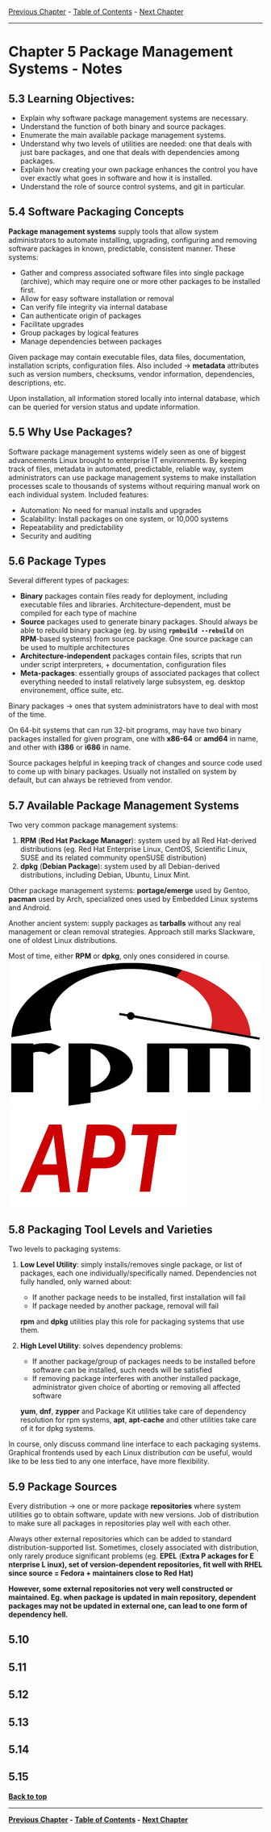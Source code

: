 [Previous Chapter](../Ch04-signals/notes_Ch04.md) - [Table of Contents](../README.md#table-of-contents) - [Next Chapter](../Ch06-rpm/notes_Ch06.md)

---

# Chapter 5 Package Management Systems - Notes

## 5.3 Learning Objectives:
- Explain why software package management systems are necessary.
- Understand the function of both binary and source packages.
- Enumerate the main available package management systems.
- Understand why two levels of utilities are needed: one that deals with just bare packages, and one that deals with dependencies among packages.
- Explain how creating your own package enhances the control you have over exactly what goes in software and how it is installed.
- Understand the role of source control systems, and git in particular.


## 5.4 Software Packaging Concepts
**Package management systems** supply tools that allow system administrators to automate installing, upgrading, configuring and removing software packages in known, predictable, consistent manner. These systems:
- Gather and compress associated software files into single package (archive), which may require one or more other packages to be installed first.
- Allow for easy software installation or removal
- Can verify file integrity via internal database
- Can authenticate origin of packages
- Facilitate upgrades
- Group packages by logical features
- Manage dependencies between packages

Given package may contain executable files, data files, documentation, installation scripts, configuration files. Also included -> **metadata** attributes such as version numbers, checksums, vendor information, dependencies, descriptions, etc.

Upon installation, all information stored locally into internal database, which can be queried for version status and update information.


## 5.5 Why Use Packages?
Software package management systems widely seen as one of biggest advancements Linux brought to enterprise IT environments. By keeping track of files, metadata in automated, predictable, reliable way, system administrators can use package management systems to make installation processes scale to thousands of systems without requiring manual work on each individual system. Included features:
- Automation: No need for manual installs and upgrades
- Scalability: Install packages on one system, or 10,000 systems
- Repeatability and predictability
- Security and auditing


## 5.6 Package Types
Several different types of packages:
- **Binary** packages contain files ready for deployment, including executable files and libraries. Architecture-dependent, must be compiled for each type of machine
- **Source** packages used to generate binary packages. Should always be able to rebuild binary package (eg. by using **`rpmbuild --rebuild`** on **RPM**-based systems) from source package. One source package can be used to multiple architectures
- **Architecture-independent** packages contain files, scripts that run under script interpreters, + documentation, configuration files
- **Meta-packages**: essentially groups of associated packages that collect everything needed to install relatively large subsystem, eg. desktop environement, office suite, etc.

Binary packages -> ones that system administrators have to deal with most of the time.

On 64-bit systems that can run 32-bit programs, may have two binary packages installed for  given program, one with **x86-64** or **amd64** in name, and other with **i386** or **i686** in name.

Source packages helpful in keeping track of changes and source code used to come up with binary packages. Usually not installed on system by default, but can always be retrieved from vendor.


## 5.7 Available Package Management Systems
Two very common package management systems:
1. **RPM** (**Red Hat Package Manager**): system used by all Red Hat-derived distributions (eg. Red Hat Enterprise Linux, CentOS, Scientific Linux, SUSE and its related community openSUSE distribution)
2. **dpkg** (**Debian Package**): system used by all Debian-derived distributions, including Debian, Ubuntu, Linux Mint.

Other package management systems: **portage/emerge** used by Gentoo, **pacman** used by Arch, specialized ones used by Embedded Linux systems and Android.

Another ancient system: supply packages as **tarballs** without any real management or clean removal strategies. Approach still marks Slackware, one of oldest Linux distributions.

Most of time, either **RPM** or **dpkg**, only ones considered in course.
![RPM_logo](/images/RPM_Logo.png)
![apt](/images/apt.png)

## 5.8 Packaging Tool Levels and Varieties
Two levels to packaging systems:
1. **Low Level Utility**: simply installs/removes single package, or list of packages, each one individually/specifically named. Dependencies not fully handled, only warned about:
    - If another package needs to be installed, first installation will fail
    - If package needed by another package, removal will fail

    **rpm** and **dpkg** utilities play this role for packaging systems that use them.

2. **High Level Utility**: solves dependency problems:
    - If another package/group of packages needs to be installed before software can be installed, such needs will be satisfied
    - If removing package interferes with another installed package, administrator given choice of aborting or removing all affected software

    **yum**, **dnf**, **zypper** and Package Kit utilities take care of dependency resolution for rpm systems, **apt**, **apt-cache** and other utilities take care of it for dpkg systems.

In course, only discuss command line interface to each packaging systems. Graphical frontends used by each Linux distribution *can* be useful, would like to be less tied to any one interface, have more flexibility.


## 5.9 Package Sources
Every distribution -> one or more package **repositories** where system utilities go to obtain software, update with new versions. Job of distribution to make sure all packages in repositories play well with each other.

Always other external repositories which can be added to standard distribution-supported list. Sometimes, closely associated with distribution, only rarely produce significant problems (eg. **EPEL** (<strong>E<strong>xtra **P** ackages for **E** nterprise **L** inux), set of version-dependent repositories, fit well with RHEL since source = Fedora + maintainers close to Red Hat)

However, some external repositories not very well constructed or maintained. Eg. when package is updated in main repository, dependent packages may not be updated in external one, can lead to one form of dependency hell.


## 5.10


## 5.11


## 5.12


## 5.13


## 5.14


## 5.15


[Back to top](#)

---

[Previous Chapter](../Ch04-signals/notes_Ch04.md) - [Table of Contents](../README.md#table-of-contents) - [Next Chapter](../Ch06-rpm/notes_Ch06.md)
